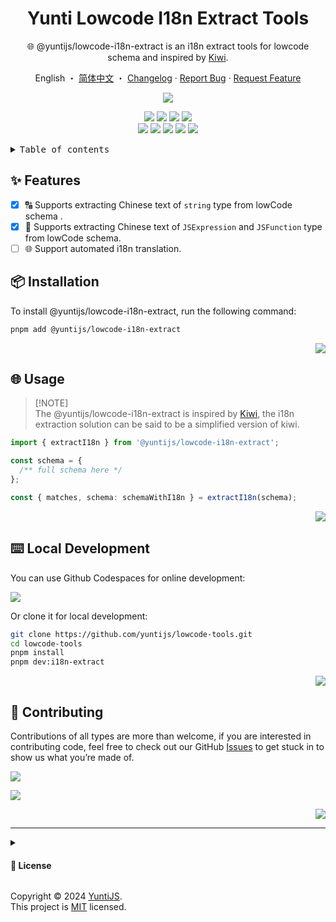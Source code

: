 <a name="readme-top"></a>

<div align="center">

<h1>Yunti Lowcode I18n Extract Tools</h1>

🌐 @yuntijs/lowcode-i18n-extract is an i18n extract tools for lowcode schema and inspired by [Kiwi](https://github.com/alibaba/kiwi).

English ・ [简体中文](./README.zh-CN.md) ・ [Changelog](./CHANGELOG.md) · [Report Bug][github-issues-link] · [Request Feature][github-issues-link]

<!-- SHIELD GROUP -->

[![][npm-release-shield]][npm-release-link]

<!-- [![][vercel-shield]][vercel-link] -->

[![][npm-downloads-shield]][npm-downloads-link]
[![][github-releasedate-shield]][github-releasedate-link]
[![][github-action-test-shield]][github-action-test-link]
[![][github-action-release-shield]][github-action-release-link]<br/>
[![][github-contributors-shield]][github-contributors-link]
[![][github-forks-shield]][github-forks-link]
[![][github-stars-shield]][github-stars-link]
[![][github-issues-shield]][github-issues-link]
[![][github-license-shield]][github-license-link]

<!-- [![][banner]][vercel-link] -->

</div>

<details>
<summary><kbd>Table of contents</kbd></summary>

#### TOC

- [✨ Features](#-features)
- [📦 Installation](#-installation)
- [🌐 Usage](#-usage)
- [⌨️ Local Development](#️-local-development)
- [🤝 Contributing](#-contributing)

####

</details>

## ✨ Features

- [x] 🔠 Supports extracting Chinese text of `string` type from lowCode schema .
- [x] 🚀 Supports extracting Chinese text of `JSExpression` and `JSFunction` type from lowCode schema.
- [ ] 🌐 Support automated i18n translation.

## 📦 Installation

To install @yuntijs/lowcode-i18n-extract, run the following command:

```bash
pnpm add @yuntijs/lowcode-i18n-extract
```

<div align="right">

[![][back-to-top]](#readme-top)

</div>

## 🌐 Usage

> \[!NOTE]\
> The @yuntijs/lowcode-i18n-extract is inspired by [Kiwi](https://github.com/alibaba/kiwi),
> the i18n extraction solution can be said to be a simplified version of kiwi.

```ts
import { extractI18n } from '@yuntijs/lowcode-i18n-extract';

const schema = {
  /** full schema here */
};

const { matches, schema: schemaWithI18n } = extractI18n(schema);
```

<div align="right">

[![][back-to-top]](#readme-top)

</div>

## ⌨️ Local Development

You can use Github Codespaces for online development:

[![][codespaces-shield]][codespaces-link]

Or clone it for local development:

```bash
git clone https://github.com/yuntijs/lowcode-tools.git
cd lowcode-tools
pnpm install
pnpm dev:i18n-extract
```

<div align="right">

[![][back-to-top]](#readme-top)

</div>

## 🤝 Contributing

Contributions of all types are more than welcome, if you are interested in contributing code, feel free to check out our GitHub [Issues][github-issues-link] to get stuck in to show us what you’re made of.

[![][pr-welcome-shield]][pr-welcome-link]

[![][contributors-contrib]][contributors-link]

<div align="right">

[![][back-to-top]](#readme-top)

</div>

---

<details><summary><h4>📝 License</h4></summary>

[![][fossa-license-shield]][fossa-license-link]

</details>

Copyright © 2024 [YuntiJS][profile-link]. <br />
This project is [MIT](./LICENSE) licensed.

<!-- LINK GROUP -->

<!-- [vercel-link]: https://ui.yuntijs.com -->

[back-to-top]: https://img.shields.io/badge/-BACK_TO_TOP-151515?style=flat-square
[codespaces-link]: https://codespaces.new/yuntijs/lowcode-tools
[codespaces-shield]: https://github.com/codespaces/badge.svg
[contributors-contrib]: https://contrib.rocks/image?repo=yuntijs/lowcode-tools
[contributors-link]: https://github.com/yuntijs/lowcode-tools/graphs/contributors
[fossa-license-link]: https://app.fossa.com/projects/git%2Bgithub.com%2Fyuntijs%2Flowcode-tools
[fossa-license-shield]: https://app.fossa.com/api/projects/git%2Bgithub.com%2Fyuntijs%2Flowcode-tools.svg?type=large
[github-action-release-link]: https://github.com/actions/workflows/yuntijs/lowcode-tools/release.yml
[github-action-release-shield]: https://img.shields.io/github/actions/workflow/status/yuntijs/lowcode-tools/release.yml?label=release&labelColor=black&logo=githubactions&logoColor=white&style=flat-square
[github-action-test-link]: https://github.com/actions/workflows/yuntijs/lowcode-tools/test-i18n-extract.yml
[github-action-test-shield]: https://img.shields.io/github/actions/workflow/status/yuntijs/lowcode-tools/test-i18n-extract.yml?label=test&labelColor=black&logo=githubactions&logoColor=white&style=flat-square
[github-contributors-link]: https://github.com/yuntijs/lowcode-tools/graphs/contributors
[github-contributors-shield]: https://img.shields.io/github/contributors/yuntijs/lowcode-tools?color=c4f042&labelColor=black&style=flat-square
[github-forks-link]: https://github.com/yuntijs/lowcode-tools/network/members
[github-forks-shield]: https://img.shields.io/github/forks/yuntijs/lowcode-tools?color=8ae8ff&labelColor=black&style=flat-square
[github-issues-link]: https://github.com/yuntijs/lowcode-tools/issues
[github-issues-shield]: https://img.shields.io/github/issues/yuntijs/lowcode-tools?color=ff80eb&labelColor=black&style=flat-square
[github-license-link]: https://github.com/yuntijs/lowcode-tools/blob/master/LICENSE
[github-license-shield]: https://img.shields.io/github/license/yuntijs/lowcode-tools?color=white&labelColor=black&style=flat-square
[github-releasedate-link]: https://github.com/yuntijs/lowcode-tools/releases
[github-releasedate-shield]: https://img.shields.io/github/release-date/yuntijs/lowcode-tools?labelColor=black&style=flat-square
[github-stars-link]: https://github.com/yuntijs/lowcode-tools/network/stargazers
[github-stars-shield]: https://img.shields.io/github/stars/yuntijs/lowcode-tools?color=ffcb47&labelColor=black&style=flat-square
[npm-downloads-link]: https://www.npmjs.com/package/@yuntijs/lowcode-i18n-extract
[npm-downloads-shield]: https://img.shields.io/npm/dt/@yuntijs/lowcode-i18n-extract?labelColor=black&style=flat-square
[npm-release-link]: https://www.npmjs.com/package/@yuntijs/lowcode-i18n-extract
[npm-release-shield]: https://img.shields.io/npm/v/@yuntijs/lowcode-i18n-extract?color=369eff&labelColor=black&logo=npm&logoColor=white&style=flat-square
[pr-welcome-link]: https://github.com/yuntijs/lowcode-tools/pulls
[pr-welcome-shield]: https://img.shields.io/badge/☁️_pr_welcome-%E2%86%92-ffcb47?labelColor=black&style=for-the-badge
[profile-link]: https://github.com/yuntijs
